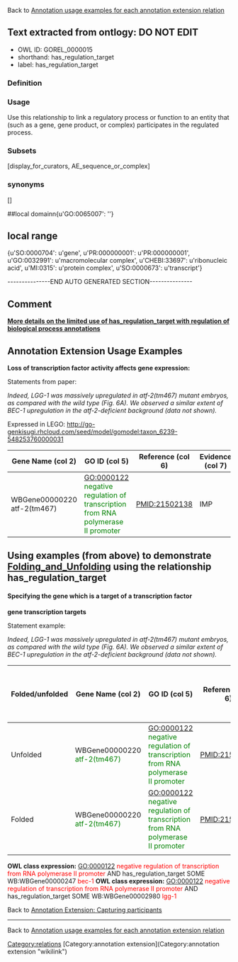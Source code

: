Back to [Annotation usage examples for each annotation extension relation](http://wiki.geneontology.org/index.php/Annotation_usage_examples_for_each_annotation_extension_relation)

## Text extracted from ontlogy: DO NOT EDIT
* OWL ID: GOREL_0000015
* shorthand: has_regulation_target
* label: has_regulation_target

### Definition


### Usage
Use this relationship to link a regulatory process or function to an entity that (such as a gene, gene product, or complex) participates in the regulated process.

### Subsets
[display_for_curators, AE_sequence_or_complex]

### synonyms
[]

##local domainn{u'GO:0065007': ''}

## local range
{u'SO:0000704': u'gene', u'PR:000000001': u'PR:000000001', u'GO:0032991': u'macromolecular complex', u'CHEBI:33697': u'ribonucleic acid', u'MI:0315': u'protein complex', u'SO:0000673': u'transcript'}

---------------END AUTO GENERATED SECTION---------------


Comment
-------

[**More details on the limited use of has\_regulation\_target with regulation of biological process annotations**](http://wiki.geneontology.org/index.php/Annotation_Extension_Relation:has_participant#Comment)

Annotation Extension Usage Examples
-----------------------------------

**Loss of transcription factor activity affects gene expression:**

Statements from paper:

*Indeed, LGG-1 was massively upregulated in atf-2(tm467) mutant embryos, as compared with the wild type (Fig. 6A). We observed a similar extent of BEC-1 upregulation in the atf-2-deficient background (data not shown).*

Expressed in LEGO: <http://go-genkisugi.rhcloud.com/seed/model/gomodel:taxon_6239-548253760000031>

| Gene Name (col 2)           | GO ID (col 5)                                                                                                      | Reference (col 6) | Evidence (col 7) | Annotation Extension (col 16)                                                                                                                                             |
|-----------------------------|--------------------------------------------------------------------------------------------------------------------|-------------------|------------------|---------------------------------------------------------------------------------------------------------------------------------------------------------------------------|
| WBGene00000220 atf-2(tm467) | <GO:0000122> <span style="color:green">negative regulation of transcription from RNA polymerase II promoter</span> | <PMID:21502138>   | IMP              | has\_regulation\_target(WB:WBGene00000247 <span style="color:green">bec-1</span>) 'pipe' has\_regulation\_target(WB:WBGene00002980 <span style="color:green">lgg-1</span> |

Using examples (from above) to demonstrate [Folding\_and\_Unfolding](Folding_and_Unfolding "wikilink") using the relationship has\_regulation\_target
-----------------------------------------------------------------------------------------------------------------------------------------------------

#### Specifying the gene which is a target of a transcription factor

**gene transcription targets**

Statement example:

*Indeed, LGG-1 was massively upregulated in atf-2(tm467) mutant embryos, as compared with the wild type (Fig. 6A). We observed a similar extent of BEC-1 upregulation in the atf-2-deficient background (data not shown).*

| Folded/unfolded | Gene Name (col 2)                                            | GO ID (col 5)                                                                                                      | Reference (col 6) | Evidence (col 7) | Annotation Extension (col 16)                                                                                                                                            | Parent terms of new folded GO term                    |
|-----------------|--------------------------------------------------------------|--------------------------------------------------------------------------------------------------------------------|-------------------|------------------|--------------------------------------------------------------------------------------------------------------------------------------------------------------------------|-------------------------------------------------------|
| Unfolded        | WBGene00000220 <span style="color:green">atf-2(tm467)</span> | <GO:0000122> <span style="color:green">negative regulation of transcription from RNA polymerase II promoter</span> | <PMID:21502138>   | IMP              | has\_regulation\_target(WB:WBGene00000247 <span style="color:green">bec-1</span>)'pipe' has\_regulation\_target(WB:WBGene00002980 <span style="color:green">lgg-1</span> |
| Folded          | WBGene00000220 <span style="color:green">atf-2(tm467)</span> | <GO:0000122> <span style="color:green">negative regulation of transcription from RNA polymerase II promoter</span> | <PMID:21502138>   | IMP              |                                                                                                                                                                          | <span style="color:red">No new GO term created</span> |
||

**OWL class expression:** <GO:0000122> <span style="color:red">negative regulation of transcription from RNA polymerase II promoter</span> AND has\_regulation\_target SOME WB:WBGene00000247 <span style="color:red">bec-1</span> **OWL class expression:** <GO:0000122> <span style="color:red">negative regulation of transcription from RNA polymerase II promoter</span> AND has\_regulation\_target SOME WB:WBGene00002980 <span style="color:red">lgg-1</span>

Back to [Annotation Extension: Capturing participants](http://wiki.geneontology.org/index.php/Annotation_Extension:_Capturing_participants)

------------------------------------------------------------------------

Back to [Annotation usage examples for each annotation extension relation](http://wiki.geneontology.org/index.php/Annotation_usage_examples_for_each_annotation_extension_relation)

<Category:relations> [Category:annotation extension](Category:annotation extension "wikilink")
